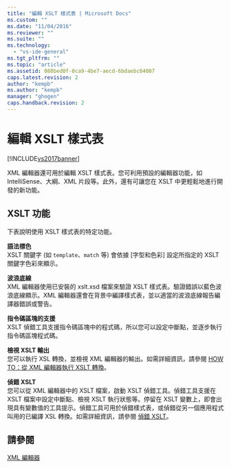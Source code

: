 ```yaml
---
title: "編輯 XSLT 樣式表 | Microsoft Docs"
ms.custom: ""
ms.date: "11/04/2016"
ms.reviewer: ""
ms.suite: ""
ms.technology: 
  - "vs-ide-general"
ms.tgt_pltfrm: ""
ms.topic: "article"
ms.assetid: 080bed0f-0ca9-4be7-aecd-6bdaebc04007
caps.latest.revision: 2
author: "kempb"
ms.author: "kempb"
manager: "ghogen"
caps.handback.revision: 2
---
```

# 編輯 XSLT 樣式表
[!INCLUDE[vs2017banner](../code-quality/includes/vs2017banner.md)]

XML 編輯器還可用於編輯 XSLT 樣式表。您可利用預設的編輯器功能，如 IntelliSense、大綱、XML 片段等。此外，還有可讓您在 XSLT 中更輕鬆地進行開發的新功能。  
  
## XSLT 功能  
 下表說明使用 XSLT 樣式表的特定功能。  
  
 **語法標色**  
 XSLT 關鍵字 \(如 `template`、`match` 等\) 會依據 \[字型和色彩\] 設定所指定的 XSLT 關鍵字色彩來顯示。  
  
 **波浪底線**  
 XML 編輯器使用已安裝的 xslt.xsd 檔案來驗證 XSLT 樣式表。驗證錯誤以藍色波浪底線顯示。XML 編輯器還會在背景中編譯樣式表，並以適當的波浪底線報告編譯器錯誤或警告。  
  
 **指令碼區塊的支援**  
 XSLT 偵錯工具支援指令碼區塊中的程式碼，所以您可以設定中斷點，並逐步執行指令碼區塊程式碼。  
  
 **檢視 XSLT 輸出**  
 您可以執行 XSL 轉換，並檢視 XML 編輯器的輸出。如需詳細資訊，請參閱 [HOW TO：從 XML 編輯器執行 XSLT 轉換](../xml-tools/how-to-execute-an-xslt-transformation-from-the-xml-editor.md)。  
  
 **偵錯 XSLT**  
 您可以從 XML 編輯器中的 XSLT 檔案，啟動 XSLT 偵錯工具。偵錯工具支援在 XSLT 檔案中設定中斷點、檢視 XSLT 執行狀態等。停留在 XSLT 變數上，即會出現具有變數值的工具提示。偵錯工具可用於偵錯樣式表，或偵錯從另一個應用程式叫用的已編譯 XSL 轉換。如需詳細資訊，請參閱 [偵錯 XSLT](../xml-tools/debugging-xslt.md)。  
  
## 請參閱  
 [XML 編輯器](../xml-tools/xml-editor.md)